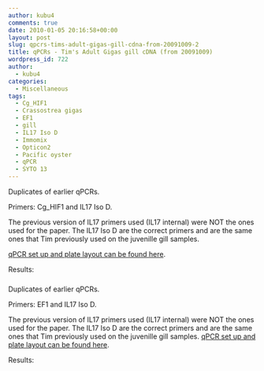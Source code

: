 ```yaml
---
author: kubu4
comments: true
date: 2010-01-05 20:16:58+00:00
layout: post
slug: qpcrs-tims-adult-gigas-gill-cdna-from-20091009-2
title: qPCRs - Tim's Adult Gigas gill cDNA (from 20091009)
wordpress_id: 722
author:
  - kubu4
categories:
  - Miscellaneous
tags:
  - Cg_HIF1
  - Crassostrea gigas
  - EF1
  - gill
  - IL17 Iso D
  - Immomix
  - Opticon2
  - Pacific oyster
  - qPCR
  - SYTO 13
---
```


Duplicates of earlier qPCRs.

Primers: Cg_HIF1 and IL17 Iso D.

The previous version of IL17 primers used (IL17 internal) were NOT the ones used for the paper. The IL17 Iso D are the correct primers and are the same ones that Tim previously used on the juvenille gill samples.

[qPCR set up and plate layout can be found here](http://eagle.fish.washington.edu/Arabidopsis/Notebook%20Workup%20Files/20100105-02.jpg).

Results:



### 





### 





### 



Duplicates of earlier qPCRs.

Primers: EF1 and IL17 Iso D.

The previous version of IL17 primers used (IL17 internal) were NOT the ones used for the paper. The IL17 Iso D are the correct primers and are the same ones that Tim previously used on the juvenille gill samples. [qPCR set up and plate layout can be found here](http://eagle.fish.washington.edu/Arabidopsis/Notebook%20Workup%20Files/20100105-01.jpg).

Results:
